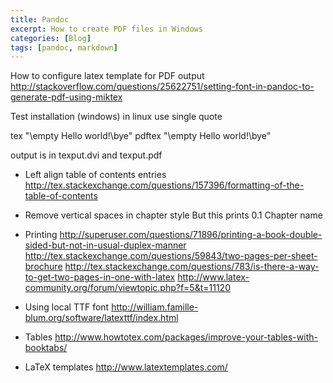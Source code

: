 ```yaml
---
title: Pandoc
excerpt: How to create PDF files in Windows
categories: [Blog]
tags: [pandoc, markdown]
---
```


How to configure latex template for PDF output
http://stackoverflow.com/questions/25622751/setting-font-in-pandoc-to-generate-pdf-using-miktex

Test installation (windows)
in linux use single quote

tex "\empty Hello world!\bye"
pdftex "\empty Hello world!\bye"

output is in texput.dvi and texput.pdf


* Left align table of contents entries
http://tex.stackexchange.com/questions/157396/formatting-of-the-table-of-contents


* Remove vertical spaces in chapter style
But this prints 0.1 Chapter name


* Printing
http://superuser.com/questions/71896/printing-a-book-double-sided-but-not-in-usual-duplex-manner
http://tex.stackexchange.com/questions/59843/two-pages-per-sheet-brochure
http://tex.stackexchange.com/questions/783/is-there-a-way-to-get-two-pages-in-one-with-latex
http://www.latex-community.org/forum/viewtopic.php?f=5&t=11120

* Using local TTF font
http://william.famille-blum.org/software/latexttf/index.html

* Tables
http://www.howtotex.com/packages/improve-your-tables-with-booktabs/

* LaTeX templates
http://www.latextemplates.com/